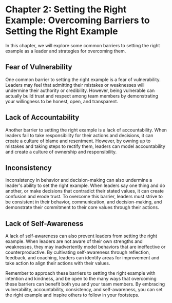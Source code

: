 Chapter 2: Setting the Right Example: Overcoming Barriers to Setting the Right Example
======================================================================================

In this chapter, we will explore some common barriers to setting the right example as a leader and strategies for overcoming them.

Fear of Vulnerability
---------------------

One common barrier to setting the right example is a fear of vulnerability. Leaders may feel that admitting their mistakes or weaknesses will undermine their authority or credibility. However, being vulnerable can actually build trust and respect among team members by demonstrating your willingness to be honest, open, and transparent.

Lack of Accountability
----------------------

Another barrier to setting the right example is a lack of accountability. When leaders fail to take responsibility for their actions and decisions, it can create a culture of blame and resentment. However, by owning up to mistakes and taking steps to rectify them, leaders can model accountability and create a culture of ownership and responsibility.

Inconsistency
-------------

Inconsistency in behavior and decision-making can also undermine a leader's ability to set the right example. When leaders say one thing and do another, or make decisions that contradict their stated values, it can create confusion and erode trust. To overcome this barrier, leaders must strive to be consistent in their behavior, communication, and decision-making, and demonstrate their commitment to their core values through their actions.

Lack of Self-Awareness
----------------------

A lack of self-awareness can also prevent leaders from setting the right example. When leaders are not aware of their own strengths and weaknesses, they may inadvertently model behaviors that are ineffective or counterproductive. By cultivating self-awareness through reflection, feedback, and coaching, leaders can identify areas for improvement and take action to align their actions with their values.

Remember to approach these barriers to setting the right example with intention and kindness, and be open to the many ways that overcoming these barriers can benefit both you and your team members. By embracing vulnerability, accountability, consistency, and self-awareness, you can set the right example and inspire others to follow in your footsteps.

